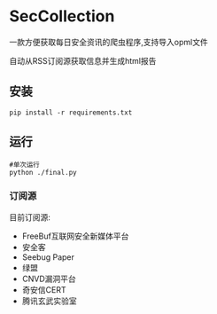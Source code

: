 # SecCollection

一款方便获取每日安全资讯的爬虫程序,支持导入opml文件

自动从RSS订阅源获取信息并生成html报告



## 安装

```
pip install -r requirements.txt
```

## 运行

```
#单次运行
python ./final.py
```

### 订阅源

目前订阅源:

+ FreeBuf互联网安全新媒体平台
+ 安全客
+ Seebug Paper
+ 绿盟
+ CNVD漏洞平台
+ 奇安信CERT
+ 腾讯玄武实验室